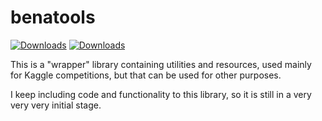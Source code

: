 # benatools
[![Downloads](https://pepy.tech/badge/benatools)](https://pepy.tech/project/benatools)
[![Downloads](https://pepy.tech/badge/benatools/month)](https://pepy.tech/project/benatools/month)

This is a "wrapper" library containing utilities and resources, used mainly for Kaggle competitions, but that can be used for other purposes.

I keep including code and functionality to this library, so it is still in a very very very initial stage.
